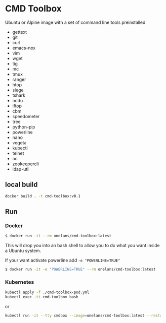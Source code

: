 # CMD Toolbox
Ubuntu or Alpine image with a set of command line tools preinstalled 

- gettext 
- git 
- curl 
- emacs-nox 
- vim 
- wget 
- tig 
- mc 
- tmux 
- ranger 
- htop 
- siege 
- tshark 
- ncdu 
- iftop 
- cbm 
- speedometer 
- tree 
- python-pip 
- powerline 
- nano
- vegeta
- kubectl
- telnet
- nc
- zookeepercli
- ldap-util

## local build
```bash
docker build . -t cmd-toolbox:v0.1
```

## Run

### Docker

```bash
$ docker run -it --rm onelans/cmd-toolbox:latest
```
This will drop you into an bash shell to allow you to do what you want inside a Ubuntu system.

If your want activate powerline add `-e "POWERLINE=TRUE"`
```bash
$ docker run -it -e "POWERLINE=TRUE" --rm onelans/cmd-toolbox:latest
```


### Kubernetes

```bash
kubectl apply -f ./cmd-toolbox-pod.yml
kubectl exec -ti cmd-toolbox bash
```
or 
```bash
kubectl run -it --tty cmdbox --image=onelans/cmd-toolbox:latest --restart=Never -- bash
``` 
